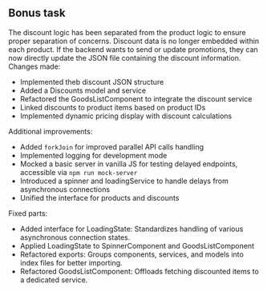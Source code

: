 ## Bonus task 

The discount logic has been separated from the product logic to ensure proper separation of concerns. Discount data is no longer embedded within each product. If the backend wants to send or update promotions, they can now directly update the JSON file containing the discount information.
Changes made:

-   Implemented theb discount JSON structure
-   Added a Discounts model and service
-   Refactored the GoodsListComponent to integrate the discount service
-   Linked discounts to product items based on product IDs
-   Implemented dynamic pricing display with discount calculations

Additional improvements:

-   Added `forkJoin` for improved parallel API calls handling
-   Implemented logging for development mode
-   Mocked a basic server in vanilla JS for testing delayed endpoints, accessible via `npm run mock-server`
-   Introduced a spinner and loadingService to handle delays from asynchronous connections
-   Unified the interface for products and discounts

Fixed parts:

- Added interface for LoadingState: Standardizes handling of various asynchronous connection states.
- Applied LoadingState to SpinnerComponent and GoodsListComponent 
- Refactored exports: Groups components, services, and models into index files for better importing.
- Refactored GoodsListComponent: Offloads fetching discounted items to a dedicated service.
